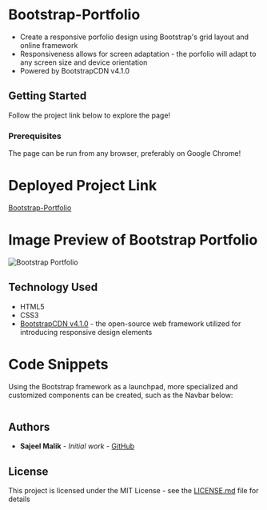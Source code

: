 # Bootstrap-Portfolio

* Create a responsive porfolio design using Bootstrap's grid layout and online framework
* Responsiveness allows for screen adaptation - the porfolio will adapt to any screen size and device orientation
* Powered by BootstrapCDN v4.1.0

## Getting Started

Follow the project link below to explore the page!

### Prerequisites

The page can be run from any browser, preferably on Google Chrome!

# Deployed Project Link
<!-- make a link to the deployed site -->
 
[Bootstrap-Portfolio](https://sajeelmalik.github.io/Bootstrap-Portfolio/)


# Image Preview of Bootstrap Portfolio
<!-- take a picture of the image and add it into the readme  -->
![Bootstrap Portfolio]()

## Technology Used

* HTML5
* CSS3
* [BootstrapCDN v4.1.0](https://getbootstrap.com/docs/4.1/getting-started/introduction/) - the open-source web framework utilized for introducing responsive design elements

# Code Snippets
<!-- put snippets of code inside ``` ``` so it will look like code -->
<!-- if you want to put blockquotes use a > -->

Using the Bootstrap framework as a launchpad, more specialized and customized components can be created, such as the Navbar below:
```

```


## Authors

* **Sajeel Malik** - *Initial work* - [GitHub](https://github.com/sajeelmalik)

## License

This project is licensed under the MIT License - see the [LICENSE.md](LICENSE.md) file for details
